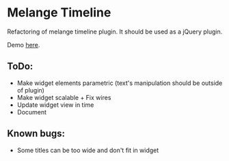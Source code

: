 # Melange Timeline

Refactoring of melange timeline plugin.
It should be used as a jQuery plugin.

Demo [here](http://bumbu.github.io/melange-timeline/app/).

## ToDo:
  * Make widget elements parametric (text's manipulation should be outside of plugin)
  * Make widget scalable + Fix wires
  * Update widget view in time
  * Document

## Known bugs:
  * Some titles can be too wide and don't fit in widget
